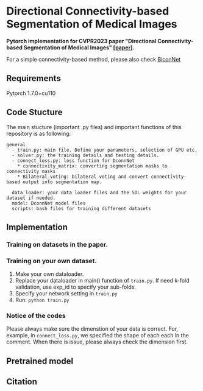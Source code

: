 # Directional Connectivity-based Segmentation of Medical Images
**Pytorch implementation for CVPR2023 paper "Directional Connectivity-based Segmentation of Medical Images" [[paper](https://arxiv.org/pdf/2304.00145.pdf)].**

For a simple connectivity-based method, please also check [BiconNet](https://github.com/Zyun-Y/BiconNets)

## Requirements
Pytorch 1.7.0+cu110

## Code Stucture
The main stucture (important .py files) and important functions of this repository is as following:
```
general
  - train.py: main file. Define your parameters, selection of GPU etc.
  - solver.py: the training details and testing details.
  - connect_loss.py: loss function for DconnNet
    * connectivity_matrix: converting segmentation masks to connectivity masks
    * Bilateral_voting: bilateral voting and convert connectivity-based output into segmentation map.
    
  data_loader: your data loader files and the SDL weights for your dataset if needed.
  model: DconnNet model files
  scripts: bash files for training different datasets
```
## Implementation
### Training on datasets in the paper.

### Training on your own dataset.
 1. Make your own dataloader.
 2. Replace your dataloader in main() function of ```train.py```. If need k-fold validation, use exp_id to specify your sub-folds.
 3. Specify your network setting in ```train.py```
 4. Run: 
  ```python train.py```

### Notice of the codes
Please always make sure the dimenstion of your data is correct. For, example, in ```connect_loss.py```, we specified the shape of each each in the comment. When there is issue, please always check the dimension first.

## Pretrained model

## 

## Citation
